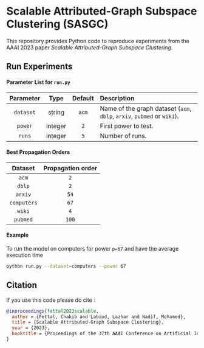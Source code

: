 
# Scalable Attributed-Graph Subspace Clustering (SASGC)

This repository provides Python code to reproduce experiments from the AAAI 2023 paper *Scalable Attributed-Graph Subspace Clustering*.


## Run Experiments
#### Parameter List for `run.py`


| Parameter        | Type           | Default | Description  |
| :-------------: |:-------------:| :----:|:-------------------------------- |
| `dataset` | string| `acm`| Name of the graph dataset (`acm`, `dblp`, `arxiv`, `pubmed` or `wiki`). |
| `power` | integer| `2`| First power to test. |
| `runs` | integer| `5`| Number of runs. |

#### Best Propagation Orders


| Dataset        | Propagation order           |
| :-------------: |:-------------:|
|`acm`| `2`|
|`dblp`| `2`|
|`arxiv`| `54`|
|`computers`| `67`|
|`wiki`| `4`|
|`pubmed`| `100`|

#### Example

To run the model on computers for power `p=67` and have the average execution time
```bash
python run.py --dataset=computers --power 67
```

## Citation

If you use this code please do cite :

```BibTeX
@inproceedings{fettal2023scalable,
  author = {Fettal, Chakib and Labiod, Lazhar and Nadif, Mohamed},
  title = {Scalable Attributed-Graph Subspace Clustering},
  year = {2023},
  booktitle = {Proceedings of the 37th AAAI Conference on Artificial Intelligence}
}
```

